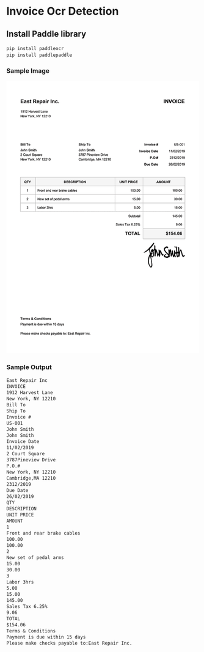 # Invoice Ocr Detection

## Install Paddle library

```bash
pip install paddleocr
pip install paddlepaddle
```
### Sample Image

![sample_img](./img.png)

### Sample Output

```
East Repair Inc
INVOICE
1912 Harvest Lane
New York, NY 12210
Bill To
Ship To
Invoice #
US-001
John Smith
John Smith
Invoice Date
11/02/2019
2 Court Square
3787Pineview Drive
P.O.#
New York, NY 12210
Cambridge,MA 12210
2312/2019
Due Date
26/02/2019
QTY
DESCRIPTION
UNIT PRICE
AMOUNT
1
Front and rear brake cables
100.00
100.00
2
New set of pedal arms
15.00
30.00
3
Labor 3hrs
5.00
15.00
145.00
Sales Tax 6.25%
9.06
TOTAL
$154.06
Terms & Conditions
Payment is due within 15 days
Please make checks payable to:East Repair Inc.
```
